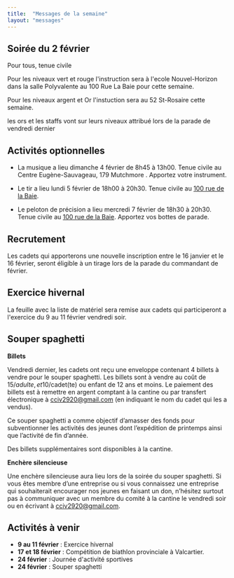 ```yaml
---
title:  "Messages de la semaine"
layout: "messages"
---
```


## Soirée du 2 février

Pour tous, tenue civile 

Pour les niveaux vert et rouge l'instruction sera à l'ecole Nouvel-Horizon dans la salle Polyvalente au 100 Rue La Baie pour cette semaine.

Pour les niveaux argent et Or l'instuction sera au 52 St-Rosaire cette semaine. 

les ors et les staffs vont sur leurs niveaux attribué lors de la parade de vendredi dernier

## Activités optionnelles

- La musique a lieu dimanche 4 février de 8h45 à 13h00. Tenue civile au Centre Eugène-Sauvageau, 179 Mutchmore . Apportez votre instrument.

- Le tir a lieu lundi 5 février de 18h00 à 20h30. Tenue civile au [100 rue de la Baie](/information/comment-nous-rejoindre/).

- Le peloton de précision a lieu mercredi 7 février de 18h30 à 20h30. Tenue civile au [100 rue de la Baie](/information/comment-nous-rejoindre/). Apportez vos bottes de parade. 

## Recrutement

Les cadets qui apporterons une nouvelle inscription entre le 16 janvier et le 16 février, seront éligible à un tirage lors de la parade du commandant de février.

## Exercice hivernal

La feuille avec la liste de matériel sera remise aux cadets qui participeront a l'exercice du 9 au 11 février vendredi soir.

## Souper spaghetti

**Billets**

Vendredi dernier, les cadets ont reçu une enveloppe contenant 4 billets à vendre pour le souper spaghetti. Les billets sont à vendre au coût de 15$/adulte, et 10$/cadet(te) ou enfant de 12 ans et moins. Le paiement des billets est à remettre en argent comptant à la cantine ou par transfert électronique à <cciv2920@gmail.com> (en indiquant le nom du cadet qui les a vendus).

Ce souper spaghetti a comme objectif d’amasser des fonds pour subventionner les activités des jeunes dont l’expédition de printemps ainsi que l’activité de fin d’année.

Des billets supplémentaires sont disponibles à la cantine.

**Enchère silencieuse**

Une enchère silencieuse aura lieu lors de la soirée du souper spaghetti. Si vous êtes membre d’une entreprise ou si vous connaissez une entreprise qui souhaiterait encourager nos jeunes en faisant un don, n’hésitez surtout pas à communiquer avec un membre du comité à la cantine le vendredi soir ou en écrivant à <cciv2920@gmail.com>.

## Activités à venir

- **9 au 11 février** : Exercice hivernal
- **17 et 18 février** : Compétition de biathlon provinciale à Valcartier.
- **24 février** : Journée d'activité sportives
- **24 février** : Souper spaghetti

